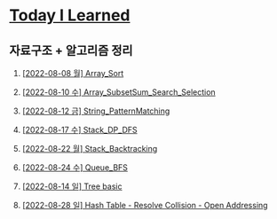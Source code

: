 # [Today I Learned](/../..)

## 자료구조 + 알고리즘 정리

1. [[2022-08-08 월] Array_Sort](./0808_Array_Sort.md)

2. [[2022-08-10 수] Array_SubsetSum_Search_Selection](./0810_Array_SubsetSum_Search_Selection.md)


3. [[2022-08-12 금] String_PatternMatching](./0812_String_PatternMatching.md)


4. [[2022-08-17 수] Stack_DP_DFS](./0817_Stack_DP_DFS.md)

5. [[2022-08-22 월] Stack_Backtracking](./Stack_Backtracking.md)


6. [[2022-08-24 수] Queue_BFS](./0824_Queue_BFS.md)


7. [[2022-08-14 일] Tree basic](https://github.com/kimsixsue/CS-Study/blob/master/kimsixsue/Tree.md)


8. [[2022-08-28 일] Hash Table - Resolve Collision - Open Addressing](https://github.com/kimsixsue/CS-Study/blob/master/kimsixsue/Open_Addressing.md)